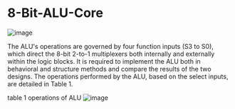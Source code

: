 # 8-Bit-ALU-Core
![image](https://github.com/ayaahmed20018414/8-Bit-ALU-Core/assets/82789012/edcf73fc-e4af-42b9-b38f-932446f92ce2)


The ALU's operations are governed by four function inputs (S3 to S0), which direct the 8-bit
2-to-1 multiplexers both internally and externally within the logic blocks. It is required to
implement the ALU both in behavioral and structure methods and compare the results of the
two designs. The operations performed by the ALU, based on the select inputs, are detailed in
Table 1.



table 1 operations of ALU
![image](https://github.com/ayaahmed20018414/8-Bit-ALU-Core/assets/82789012/b91bdbfc-5a22-4804-940a-d4a286155f52)


